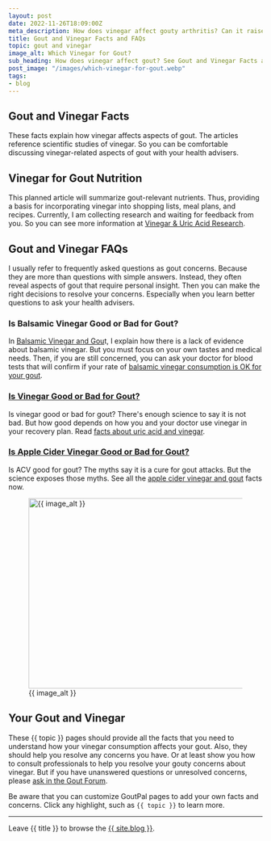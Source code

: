 ```yaml
---
layout: post
date: 2022-11-26T18:09:00Z
meta_description: How does vinegar affect gouty arthritis? Can it raise or lower uric acid? Get facts about gout and vinegar now.
title: Gout and Vinegar Facts and FAQs
topic: gout and vinegar
image_alt: Which Vinegar for Gout?
sub_heading: How does vinegar affect gout? See Gout and Vinegar Facts and FAQs.
post_image: "/images/which-vinegar-for-gout.webp"
tags:
- blog
---
```

<h2 id="facts">Gout and Vinegar Facts</h2>
<p>These facts explain how vinegar affects aspects of gout. The articles reference scientific studies of vinegar. So you can be comfortable discussing vinegar-related aspects of gout with your health advisers.</p>
<h2 id="vinegar-for-gout">Vinegar for Gout Nutrition</h2>
<p>This planned article will summarize gout-relevant nutrients. Thus, providing a basis for incorporating vinegar into shopping lists, meal plans, and recipes. Currently, I am collecting research and waiting for feedback from you. So you can see more information at <a href="https://goutpal.info/blog/vinegar-uric-acid/">Vinegar &amp; Uric Acid Research</a>.</p>
<h2 id="faqs">Gout and Vinegar FAQs</h2>
<p>I usually refer to frequently asked questions as gout concerns. Because they are more than questions with simple answers. Instead, they often reveal aspects of gout that require personal insight. Then you can make the right decisions to resolve your concerns. Especially when you learn better questions to ask your health advisers.</p>
<h3 id="balsamic">Is Balsamic Vinegar Good or Bad for Gout?</h3>
<p>In <a href="/blog/balsamic-vinegar-and-gout/">Balsamic Vinegar and Gou</a>t, I explain how there is a lack of evidence about balsamic vinegar. But you must focus on your own tastes and medical needs. Then, if you are still concerned, you can ask your doctor for blood tests that will confirm if your rate of <a href="/blog/balsamic-vinegar-and-gout/">balsamic vinegar consumption is OK for your gout</a>.</p>
<h3 id="good"><a href="/blog/is-vinegar-good-for-gout/">Is Vinegar Good or Bad for Gout?</a></h3>
<p>Is vinegar good or bad for gout? There's enough science to say it is not bad. But how good depends on how you and your doctor use vinegar in your recovery plan. Read <a href="/is-vinegar-good-for-gout/">facts about uric acid and vinegar</a>.</p>
<h3 id="acv"><a href="/3170/what-is-gout-3-the-apple-cider-vinegar-myth/">Is Apple Cider Vinegar Good or Bad for Gout?</a></h3>
<p>Is ACV good for gout? The myths say it is a cure for gout attacks. But the science exposes those myths. See all the <a href="/3170/what-is-gout-3-the-apple-cider-vinegar-myth/">apple cider vinegar and gout</a> facts now.</p>
<figure id="image" class="inner">
<img src="{{ post_image }}" alt="{{ image_alt }}"  width="610" height="377">
  <figcaption>{{ image_alt }}</figcaption>
</figure>
<h2 id="next">Your Gout and Vinegar</h2>

These {{ topic }} pages should provide all the facts that you need to understand how your vinegar consumption affects your gout. Also, they should help you resolve any concerns you have. Or at least show you how to consult professionals to help you resolve your gouty concerns about vinegar. But if you have unanswered questions or unresolved concerns, please <a href="https://links.goutpal.com/p/goutpal-links-gout-discussions?a=888958067">ask in the Gout Forum</a>.

Be aware that you can customize GoutPal pages to add your own facts and concerns. Click any highlight, such as `{{ topic }}` to learn more.
<hr>
Leave {{ title }} to browse the <a href="/blog">{{ site.blog }}</a>.
